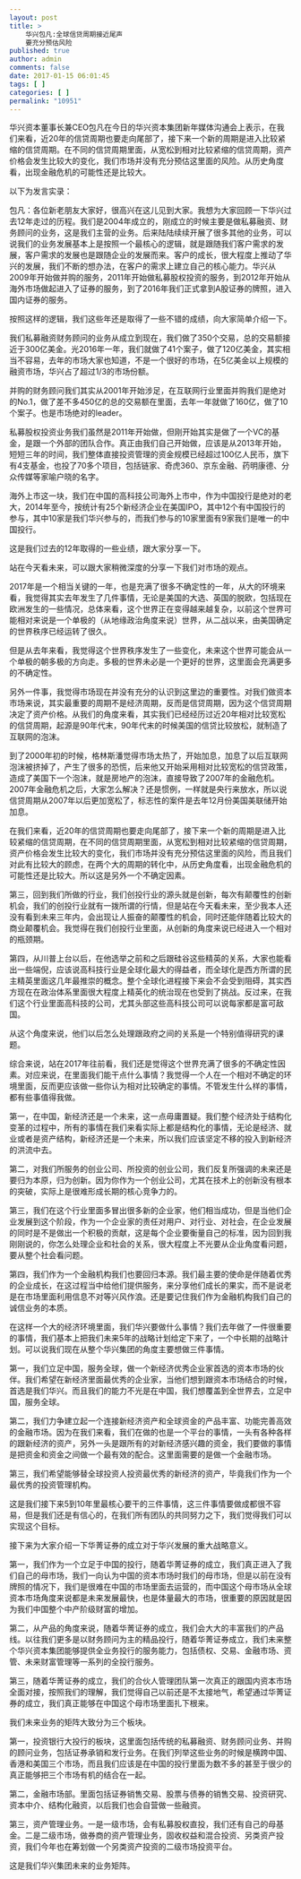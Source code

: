 ```yaml
---
layout: post
title: >
    华兴包凡:全球信贷周期接近尾声
    要充分预估风险
published: true
author: admin
comments: false
date: 2017-01-15 06:01:45
tags: [ ]
categories: [ ]
permalink: "10951"
---
```

华兴资本董事长兼CEO包凡在今日的华兴资本集团新年媒体沟通会上表示，在我们来看，近20年的信贷周期也要走向尾部了，接下来一个新的周期是进入比较紧缩的信贷周期。在不同的信贷周期里面，从宽松到相对比较紧缩的信贷周期，资产价格会发生比较大的变化，我们市场并没有充分预估这里面的风险。从历史角度看，出现金融危机的可能性还是比较大。

以下为发言实录：

包凡：各位新老朋友大家好，很高兴在这儿见到大家。我想为大家回顾一下华兴过去12年走过的历程。我们是2004年成立的，刚成立的时候主要是做私募融资、财务顾问的业务，这是我们主营的业务。后来陆陆续续开展了很多其他的业务，可以说我们的业务发展基本上是按照一个最核心的逻辑，就是跟随我们客户需求的发展，客户需求的发展也是跟随企业的发展而来。客户的成长，很大程度上推动了华兴的发展，我们不断的想办法，在客户的需求上建立自己的核心能力。华兴从2009年开始做并购的服务，2011年开始做私募股权投资的服务，到2012年开始从海外市场做起进入了证券的服务，到了2016年我们正式拿到A股证券的牌照，进入国内证券的服务。

按照这样的逻辑，我们这些年还是取得了一些不错的成绩，向大家简单介绍一下。

我们私募融资财务顾问的业务从成立到现在，我们做了350个交易，总的交易额接近于300亿美金。光2016年一年，我们就做了41个案子，做了120亿美金，其实相当不容易，去年的市场大家也知道，不是一个很好的市场，在5亿美金以上规模的融资市场，华兴占了超过1/3的市场份额。

并购的财务顾问我们其实从2001年开始涉足，在互联网行业里面并购我们是绝对的No.1，做了差不多450亿的总的交易额在里面，去年一年就做了160亿，做了10个案子。也是市场绝对的leader。

私募股权投资业务我们虽然是2011年开始做，但刚开始其实是做了一个VC的基金，是跟一个外部的团队合作。真正由我们自己开始做，应该是从2013年开始，短短三年的时间，我们整体直接投资管理的资金规模已经超过100亿人民币，旗下有4支基金，也投了70多个项目，包括链家、奇虎360、京东金融、药明康德、分众传媒等家喻户晓的名字。

海外上市这一块，我们在中国的高科技公司海外上市中，作为中国投行是绝对的老大，2014年至今，按统计有25个新经济企业在美国IPO，其中12个有中国投行的参与，其中10家是我们华兴参与的，而我们参与的10家里面有9家我们是唯一的中国投行。

这是我们过去的12年取得的一些业绩，跟大家分享一下。

站在今天看未来，可以跟大家稍微深度的分享一下我们对市场的观点。

2017年是一个相当关键的一年，也是充满了很多不确定性的一年，从大的环境来看，我觉得其实去年发生了几件事情，无论是美国的大选、英国的脱欧，包括现在欧洲发生的一些情况，总体来看，这个世界正在变得越来越复杂，以前这个世界可能相对来说是一个单极的（从地缘政治角度来说）世界，从二战以来，由美国确定的世界秩序已经运转了很久。

但是从去年来看，我觉得这个世界秩序发生了一些变化，未来这个世界可能会从一个单极的朝多极的方向走。多极的世界未必是一个更好的世界，这里面会充满更多的不确定性。

另外一件事，我觉得市场现在并没有充分的认识到这里边的重要性。对我们做资本市场来说，其实最重要的周期不是经济周期，反而是信贷周期，因为这个信贷周期决定了资产价格。从我们的角度来看，其实我们已经经历过近20年相对比较宽松的信贷周期，起源是90年代末，90年代末的时候美国的信贷比较放松，就制造了互联网的泡沫。

到了2000年初的时候，格林斯潘觉得市场太热了，开始加息，加息了以后互联网泡沫被挤掉了，产生了很多的恐慌，后来他又开始采用相对比较宽松的信贷政策，造成了美国下一个泡沫，就是房地产的泡沫，直接导致了2007年的金融危机。2007年金融危机之后，大家怎么解决？还是惯例，一样就是央行来放水，所以说信贷周期从2007年以后更加宽松了，标志性的案件是去年12月份美国美联储开始加息。

在我们来看，近20年的信贷周期也要走向尾部了，接下来一个新的周期是进入比较紧缩的信贷周期，在不同的信贷周期里面，从宽松到相对比较紧缩的信贷周期，资产价格会发生比较大的变化，我们市场并没有充分预估这里面的风险，而且我们对此有比较大的顾虑，在两个大的周期的转化中，从历史角度看，出现金融危机的可能性还是比较大。所以这是另外一个不确定因素。

第三，回到我们所做的行业，我们创投行业的源头就是创新，每次有颠覆性的创新机会，我们的创投行业就有一拨所谓的行情，但是站在今天看未来，至少我本人还没有看到未来三年内，会出现让人振奋的颠覆性的机会，同时还能伴随着比较大的商业颠覆机会。我觉得在我们创投行业里面，从创新的角度来说已经进入一个相对的瓶颈期。

第四，从川普上台以后，在他选举之前和之后跟硅谷这些精英的关系，大家也能看出一些端倪，应该说高科技行业是全球化最大的得益者，而全球化是西方所谓的民主精英里面这几年最推崇的概念。整个全球化进程接下来会不会受到阻碍，其实西方现在在政治体系里面很大程度上精英化的统治现在也受到了挑战。反过来，在我们这个行业里面高科技的公司，尤其头部这些高科技公司可以说每家都是富可敌国。

从这个角度来说，他们以后怎么处理跟政府之间的关系是一个特别值得研究的课题。

综合来说，站在2017年往前看，我们还是觉得这个世界充满了很多的不确定性因素。对应来说，在里面我们能干点什么事情？我觉得一个人在一个相对不确定的环境里面，反而更应该做一些你认为相对比较确定的事情。不管发生什么样的事情，都有些事值得我做。

第一，在中国，新经济还是一个未来，这一点毋庸置疑。我们整个经济处于结构化变革的过程中，所有的事情在我们来看实际上都是结构化的事情，无论是经济、就业或者是资产结构，新经济还是一个未来，所以我们应该坚定不移的投入到新经济的洪流中去。

第二，对我们所服务的创业公司、所投资的创业公司，我们反复所强调的未来还是要归为本原，归为创新。因为你作为一个创业公司，尤其在技术上的创新没有根本的突破，实际上是很难形成长期的核心竞争力的。

第三，我们在这个行业里面多冒出很多新的企业家，他们相当成功，但是当他们企业发展到这个阶段，作为一个企业家的责任对用户、对行业、对社会，在企业发展的同时是不是做出一个积极的贡献，这是每个企业要衡量自己的标准，因为回到我刚刚说的，你怎么处理企业和社会的关系，很大程度上不光要从企业角度看问题，要从整个社会看问题。

第四，我们作为一个金融机构我们也要回归本源。我们最主要的使命是伴随着优秀的企业成长，在这过程当中给他们提供服务，来分享他们成长的果实，而不是说老是在市场里面利用信息不对等兴风作浪。还是要记住我们作为金融机构我们自己的诚信业务的本质。

在这样一个大的经济环境里面，我们华兴要做什么事情？我们去年做了一件很重要的事情，我们基本上把我们未来5年的战略计划给定下来了，一个中长期的战略计划。可以说我们现在从整个华兴集团的角度主要想做三件事情。

第一，我们立足中国，服务全球，做一个新经济优秀企业家首选的资本市场的伙伴。我们希望在新经济里面最优秀的企业家，当他们想到跟资本市场结合的时候，首选是我们华兴。而且我们的能力不光是在中国，我们想覆盖到全世界去，立足中国，服务全球。

第二，我们力争建立起一个连接新经济资产和全球资金的产品丰富、功能完善高效的金融市场。因为在我们来看，我们在做的也是一个平台的事情，一头有各种各样的跟新经济的资产，另外一头是跟所有的对新经济感兴趣的资金，我们要做的事情是把资金和资金之间做一个最有效的配合。这里面需要的是做一个金融市场。

第三，我们希望能够替全球投资人投资最优秀的新经济的资产，毕竟我们作为一个最优秀的投资管理机构。

这是我们接下来5到10年里最核心要干的三件事情，这三件事情要做成都很不容易，但是我们还是有信心的，在我们所有团队的共同努力之下，我们觉得我们可以实现这个目标。

接下来为大家介绍一下华菁证券的成立对于华兴发展的重大战略意义。

第一，我们作为一个立足于中国的投行，随着华菁证券的成立，我们真正进入了我们自己的母市场，我们一向认为中国的资本市场时我们的母市场，但是以前在没有牌照的情况下，我们是很难在中国的市场里面去运营的，而中国这个母市场从全球资本市场角度来说都是未来发展最快，也是体量最大的市场，很重要的原因就是因为我们中国整个中产阶级财富的增加。

第二，从产品的角度来说，随着华菁证券的成立，我们会大大的丰富我们的产品线。以往我们更多是以财务顾问为主的精品投行，随着华菁证券成立，我们未来整个华兴资本集团能够提供全业务投行的服务能力，包括债权、交易、金融市场、资管、未来财富管理等一系列的全投行服务。

第三，随着华菁证券的成立，我们的合伙人管理团队第一次真正的跟国内资本市场全面对接，按照我们的理解，我们觉得自己以前还是不太接地气，希望通过华菁证券的成立，我们真正能够在中国这个母市场里面扎下根来。

我们未来业务的矩阵大致分为三个板块。

第一，投资银行大投行的板块，这里面包括传统的私募融资、财务顾问业务、并购的顾问业务，包括证券承销和发行业务。在我们列举这些业务的时候是横跨中国、香港和美国三个市场，而且我们应该是在中国的投行里面为数不多的甚至于很少的真正能够把三个市场有机的结合在一起。

第二，金融市场部。里面包括证券销售交易、股票与债券的销售交易、投资研究、资本中介、结构化融资，以后我们也会自营做一些融资。

第三，资产管理业务。一是一级市场，会有私募股权直投，我们还有自己的母基金。二是二级市场，做券商的资产管理业务，固收权益和混合投资、另类资产投资，我们今年也在筹划做一个另类资产投资的二级市场投资平台。

这是我们华兴集团未来的业务矩阵。